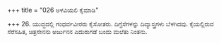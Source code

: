 +++
title = "026 ಅಳವಿಯಲಿ ಕೈಮಾಡಿ"

+++
26. ಯುದ್ಧದಲ್ಲಿ ಗಂಧರ್ವವೀರರು ಕೈಸೋತರು. ದಿಗ್ದೆಸೆಗಳನ್ನು ದಿವ್ಯಾಸ್ತ್ರಗಳು ಬೆಳಗಿದವು. ಕೈಯಲ್ಲಿರುವ ಸೆರೆಸಹಿತ, ಚಿತ್ರಸೇನನು ಅರ್ಜುನನ ಎದುರುಗಡೆ ಬಂದು ಮಲೆತು ನಿಂತನು.